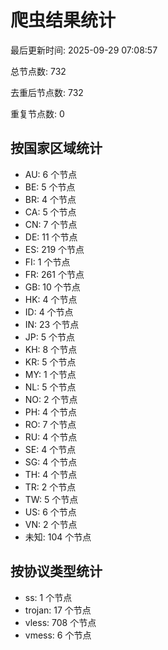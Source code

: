 # 爬虫结果统计

最后更新时间: 2025-09-29 07:08:57

总节点数: 732

去重后节点数: 732

重复节点数: 0

## 按国家区域统计

- AU: 6 个节点
- BE: 5 个节点
- BR: 4 个节点
- CA: 5 个节点
- CN: 7 个节点
- DE: 11 个节点
- ES: 219 个节点
- FI: 1 个节点
- FR: 261 个节点
- GB: 10 个节点
- HK: 4 个节点
- ID: 4 个节点
- IN: 23 个节点
- JP: 5 个节点
- KH: 8 个节点
- KR: 5 个节点
- MY: 1 个节点
- NL: 5 个节点
- NO: 2 个节点
- PH: 4 个节点
- RO: 7 个节点
- RU: 4 个节点
- SE: 4 个节点
- SG: 4 个节点
- TH: 4 个节点
- TR: 2 个节点
- TW: 5 个节点
- US: 6 个节点
- VN: 2 个节点
- 未知: 104 个节点

## 按协议类型统计

- ss: 1 个节点
- trojan: 17 个节点
- vless: 708 个节点
- vmess: 6 个节点
